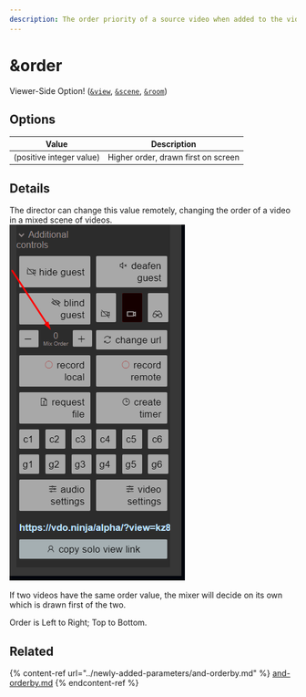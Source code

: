 ```yaml
---
description: The order priority of a source video when added to the video mixer
---
```


# \&order

Viewer-Side Option! ([`&view`](../advanced-settings/view-parameters/view.md), [`&scene`](../advanced-settings/view-parameters/scene.md), [`&room`](../general-settings/room.md))

## Options

| Value                    | Description                         |
| ------------------------ | ----------------------------------- |
| (positive integer value) | Higher order, drawn first on screen |

## Details

The director can change this value remotely, changing the order of a video in a mixed scene of videos.\
![](<../.gitbook/assets/image (4) (1) (3).png>)

If two videos have the same order value, the mixer will decide on its own which is drawn first of the two.

Order is Left to Right; Top to Bottom.

## Related

{% content-ref url="../newly-added-parameters/and-orderby.md" %}
[and-orderby.md](../newly-added-parameters/and-orderby.md)
{% endcontent-ref %}
